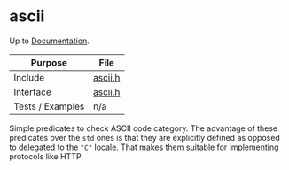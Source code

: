 # ascii

Up to [Documentation](../README.md).

Purpose          | File
---------------- | ----
Include          | [ascii.h](../../src/ascii.h)
Interface        | [ascii.h](../../src/ascii.h)
Tests / Examples | n/a

Simple predicates to check ASCII code category.
The advantage of these predicates over the `std` ones is that they are explicitly defined as opposed to delegated to the `"C"` locale.
That makes them suitable for implementing protocols like HTTP.
